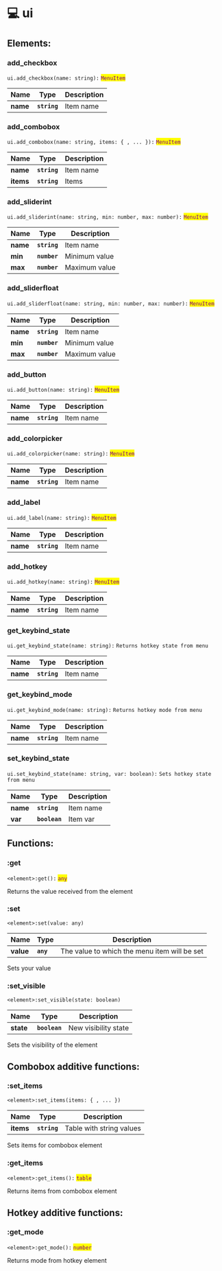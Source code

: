 # 💻 ui

## Elements:

### add\_checkbox

`ui.add_checkbox(name: string):` <mark style="color:purple;">`MenuItem`</mark>

| Name     | Type         | Description |
| -------- | ------------ | ----------- |
| **name** | **`string`** | Item name   |

### add\_combobox

`ui.add_combobox(name: string, items: { , ... }):` <mark style="color:purple;">`MenuItem`</mark>

| Name      | Type         | Description |
| --------- | ------------ | ----------- |
| **name**  | **`string`** | Item name   |
| **items** | **`string`** | Items       |

### add\_sliderint

`ui.add_sliderint(name: string, min: number, max: number):` <mark style="color:purple;">`MenuItem`</mark>

| Name     | Type         | Description   |
| -------- | ------------ | ------------- |
| **name** | **`string`** | Item name     |
| **min**  | **`number`** | Minimum value |
| **max**  | **`number`** | Maximum value |

### add\_sliderfloat

`ui.add_sliderfloat(name: string, min: number, max: number):` <mark style="color:purple;">`MenuItem`</mark>

| Name     | Type         | Description   |
| -------- | ------------ | ------------- |
| **name** | **`string`** | Item name     |
| **min**  | **`number`** | Minimum value |
| **max**  | **`number`** | Maximum value |

### add\_button

`ui.add_button(name: string):` <mark style="color:purple;">`MenuItem`</mark>

| Name     | Type         | Description |
| -------- | ------------ | ----------- |
| **name** | **`string`** | Item name   |

### add\_colorpicker

`ui.add_colorpicker(name: string):` <mark style="color:purple;">`MenuItem`</mark>

| Name     | Type         | Description |
| -------- | ------------ | ----------- |
| **name** | **`string`** | Item name   |

### add\_label

`ui.add_label(name: string):` <mark style="color:purple;">`MenuItem`</mark>

| Name     | Type         | Description |
| -------- | ------------ | ----------- |
| **name** | **`string`** | Item name   |

### add\_hotkey

`ui.add_hotkey(name: string):` <mark style="color:purple;">`MenuItem`</mark>

| Name     | Type         | Description |
| -------- | ------------ | ----------- |
| **name** | **`string`** | Item name   |

### get\_keybind\_state

`ui.get_keybind_state(name: string):` `Returns hotkey state from menu`

| Name     | Type         | Description |
| -------- | ------------ | ----------- |
| **name** | **`string`** | Item name   |

### get\_keybind\_mode

`ui.get_keybind_mode(name: string):` `Returns hotkey mode from menu`

| Name     | Type         | Description |
| -------- | ------------ | ----------- |
| **name** | **`string`** | Item name   |

### set\_keybind\_state

`ui.set_keybind_state(name: string, var: boolean):` `Sets hotkey state from menu`

| Name     | Type          | Description |
| -------- | ------------- | ----------- |
| **name** | **`string`**  | Item name   |
| **var**  | **`boolean`** | Item var    |

## Functions:

### :get

`<element>:get():` <mark style="color:purple;">`any`</mark>&#x20;

Returns the value received from the element

### :set

`<element>:set(value: any)`&#x20;

| Name      | Type      | Description                                  |
| --------- | --------- | -------------------------------------------- |
| **value** | **`any`** | The value to which the menu item will be set |

Sets your value

### :set\_visible

`<element>:set_visible(state: boolean)`

| Name      | Type          | Description          |
| --------- | ------------- | -------------------- |
| **state** | **`boolean`** | New visibility state |

Sets the visibility of the element

## Combobox additive functions:

### :set\_items

`<element>:set_items(items: { , ... })`

| Name      | Type         | Description              |
| --------- | ------------ | ------------------------ |
| **items** | **`string`** | Table with string values |

Sets items for combobox element

### :get\_items

`<element>:get_items():` <mark style="color:purple;">`table`</mark>&#x20;

Returns items from combobox element

## Hotkey additive functions:

### :get\_mode

`<element>:get_mode():` <mark style="color:purple;">`number`</mark>&#x20;

Returns mode from hotkey element
